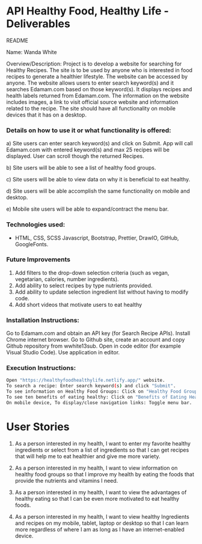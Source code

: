 # API Healthy Food, Healthy Life  - Deliverables

README

Name: Wanda White

Overview/Description: Project is to develop a website for searching for Healthy Recipes. The site is to be used by anyone who is interested in food recipes to generate a healthier lifestyle. The website can be accessed by anyone. The website allows users to enter search keyword(s) and it searches Edamam.com based on those keyword(s). It displays recipes and health labels returned from Edamam.com. The information on the website includes images, a link to visit official source website and information related to the recipe. The site should have all functionality on mobile devices that it has on a desktop.

### Details on how to use it or what functionality is offered:
a) Site users can enter search keyword(s) and click on Submit. App will call Edamam.com with entered keyword(s) and max 25 recipes will be displayed. User can scroll though the returned Recipes. 

b) Site users will be able to see a list of healthy food groups.

c) Site users will be able to view data on why it is beneficial to eat healthy. 

d) Site users will be able accomplish the same functionality on mobile and desktop. 

e) Mobile site users will be able to expand/contract the menu bar.

### Technologies used: 
- HTML, CSS, SCSS Javascript, Bootstrap, Prettier, DrawIO, GitHub, GoogleFonts.
### Future Improvements
1. Add filters to the drop-down selection criteria (such as vegan, vegetarian, calories, number ingredients).
2. Add ability to select recipes by type nutrients provided.
3. Add ability to update selection ingredient list without having to modify code.
4.  Add short videos that motivate users to eat healthy

### Installation Instructions:

Go to Edamam.com and obtain an API key (for Search Recipe APIs).
Install Chrome internet browser.
Go to Github site, create an account and copy Github repository from wwhite13sub.
Open in code editor (for example Visual Studio Code).
Use application in editor.


### Execution Instructions:
```sh
Open "https://healthyfoodhealthylife.netlify.app/" website.
To search a recipe: Enter search keyword(s) and click "Submit".
To see information on Healthy Food Groups: Click on "Healthy Food Groups".
To see ten benefits of eating healthy: Click on "Benefits of Eating Healthy".
On mobile device, To display/close navigation links: Toggle menu bar.
```

# User Stories
1.	As a person interested in my health,
I want to enter my favorite healthy ingredients or select from a list of ingredients
so that I can get recipes that will help me to eat healthier and give me more variety.

2.	As a person interested in my health,
I want to view information on healthy food groups
so that I improve my health by eating the foods that provide the nutrients and vitamins I need.

3.	As a person interested in my health,
I want to view the advantages of healthy eating
so that I can be even more motivated to eat healthy foods.

4.	As a person interested in my health,
I want to view healthy Ingredients and recipes on my mobile, tablet, laptop or desktop
so that I can learn more regardless of where I am as long as I have an internet-enabled device.
